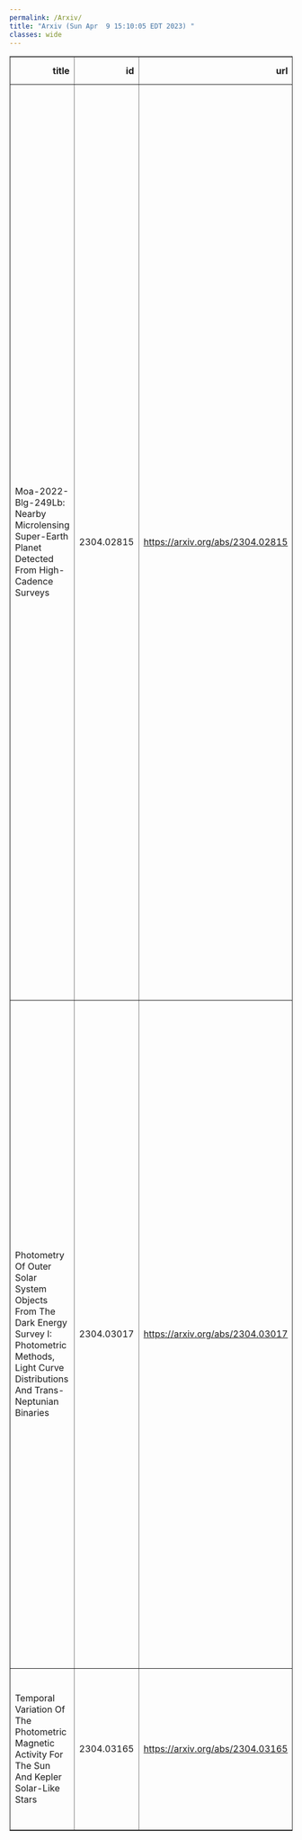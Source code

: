 ```yaml
---
permalink: /Arxiv/
title: "Arxiv (Sun Apr  9 15:10:05 EDT 2023) "
classes: wide
---
```

<table border="1" class="dataframe">
  <thead>
    <tr style="text-align: right;">
      <th>title</th>
      <th>id</th>
      <th>url</th>
      <th>authors</th>
      <th>Local Authors</th>
    </tr>
  </thead>
  <tbody>
    <tr>
      <td>Moa-2022-Blg-249Lb: Nearby Microlensing Super-Earth Planet Detected From   High-Cadence Surveys</td>
      <td>2304.02815</td>
      <td><a href="https://arxiv.org/abs/2304.02815" target="_blank">https://arxiv.org/abs/2304.02815</a></td>
      <td>Cheongho Han, Andrew Gould, Youn Kil Jung, Ian A. Bond, Weicheng Zang, Sun-Ju Chung, Michael D. Albrow, Kyu-Ha Hwang, Yoon-Hyun Ryu, In-Gu Shin, Yossi Shvartzvald, Hongjing Yang, Jennifer C. Yee, Sang-Mok Cha, Doeon Kim, Dong-Jin Kim, Seung-Lee Kim, Chung-Uk Lee, Dong-Joo Lee, Yongseok Lee, Byeong-Gon Park, Richard W. Pogge, Shude Mao, Wei Zhu, Fumio Abe, Richard Barry, David P. Bennett, Aparna Bhattacharya, Hirosame Fujii, Akihiko Fukui, Ryusei Hamada, Yuki Hirao, Stela Ishitani Silva, Yoshitaka Itow, Rintaro Kirikawa, Iona Kondo, Naoki Koshimoto, Yutaka Matsubara, Sho Matsumoto, Shota Miyazaki, Yasushi Muraki, Arisa Okamura, Greg Olmschenk, Clément Ranc, Nicholas J. Rattenbury, Yuki Satoh, Takahiro Sumi, Daisuke Suzuki, Taiga Toda, Mio Tomoyoshi, Paul J. Tristram, Aikaterini Vandorou, Hibiki Yama, Kansuke Yamashita</td>
      <td>Andrew Gould, Richard Pogge</td>
    </tr>
    <tr>
      <td>Photometry Of Outer Solar System Objects From The Dark Energy Survey I:   Photometric Methods, Light Curve Distributions And Trans-Neptunian Binaries</td>
      <td>2304.03017</td>
      <td><a href="https://arxiv.org/abs/2304.03017" target="_blank">https://arxiv.org/abs/2304.03017</a></td>
      <td>P. H. Bernardinelli, G. M. Bernstein, N. Jindal, T. M. C. Abbott, M. Aguena, F. Andrade-Oliveira, J. Annis, D. Bacon, E. Bertin, D. Brooks, D. L. Burke, A. Carnero Rosell, M. Carrasco Kind, J. Carretero, L. N. Da Costa, M. E. S. Pereira, T. M. Davis, S. Desai, H. T. Diehl, P. Doel, S. Everett, I. Ferrero, D. Friedel, J. Frieman, J. García-Bellido, G. Giannini, D. Gruen, K. Herner, S. R. Hinton, D. L. Hollowood, K. Honscheid, D. J. James, K. Kuehn, J. Mena-Fernández, F. Menanteau, R. Miquel, R. L. C. Ogando, A. Pieres, A. A. Plazas Malagón, M. Raveri, E. Sanchez, I. Sevilla-Noarbe, M. Smith, E. Suchyta, M. E. C. Swanson, G. Tarle, C. To, A. R. Walker, P. Wiseman, Y. Zhang</td>
      <td>Chun-Hao To, Klaus Honscheid, Michael Rizzo Smith</td>
    </tr>
    <tr>
      <td>Temporal Variation Of The Photometric Magnetic Activity For The Sun And   Kepler Solar-Like Stars</td>
      <td>2304.03165</td>
      <td><a href="https://arxiv.org/abs/2304.03165" target="_blank">https://arxiv.org/abs/2304.03165</a></td>
      <td>A. R. G. Santos, S. Mathur, R. A. García, A. -M. Broomhall, R. Egeland, A. Jiménez, D. Godoy-Rivera, S. N. Breton, Z. R. Claytor, T. S. Metcalfe, M. S. Cunha, L. Amard</td>
      <td>Smita Mathur</td>
    </tr>
  </tbody>
</table>